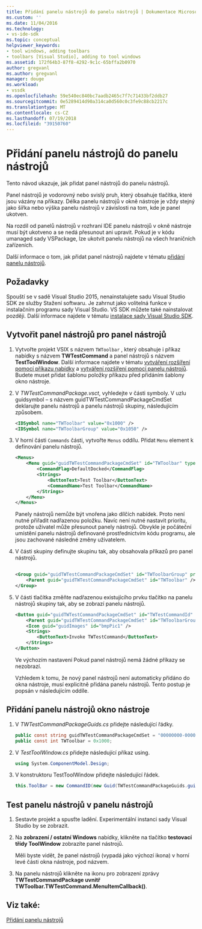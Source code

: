 ```yaml
---
title: Přidání panelu nástrojů do panelu nástrojů | Dokumentace Microsoftu
ms.custom: ''
ms.date: 11/04/2016
ms.technology:
- vs-ide-sdk
ms.topic: conceptual
helpviewer_keywords:
- tool windows, adding toolbars
- toolbars [Visual Studio], adding to tool windows
ms.assetid: 172f64b3-87f8-4292-9c1c-65bffa2b0970
author: gregvanl
ms.author: gregvanl
manager: douge
ms.workload:
- vssdk
ms.openlocfilehash: 59e540ec840bc7aadb2465c7f7c71433bf2ddb27
ms.sourcegitcommit: 0e5289414d90a314ca0d560c0c3fe9c88cb2217c
ms.translationtype: MT
ms.contentlocale: cs-CZ
ms.lasthandoff: 07/19/2018
ms.locfileid: "39150760"
---
```

# <a name="add-a-toolbar-to-a-tool-window"></a>Přidání panelu nástrojů do panelu nástrojů
Tento návod ukazuje, jak přidat panel nástrojů do panelu nástrojů.  
  
 Panel nástrojů je vodorovný nebo svislý pruh, který obsahuje tlačítka, které jsou vázány na příkazy. Délka panelu nástrojů v okně nástroje je vždy stejný jako šířka nebo výška panelu nástrojů v závislosti na tom, kde je panel ukotven.  
  
 Na rozdíl od panelů nástrojů v rozhraní IDE panelu nástrojů v okně nástroje musí být ukotveno a se nedá přesunout ani upravit. Pokud je v kódu umanaged sady VSPackage, lze ukotvit panelu nástrojů na všech hraničních zařízeních.  
  
 Další informace o tom, jak přidat panel nástrojů najdete v tématu [přidání panelu nástrojů](../extensibility/adding-a-toolbar.md).  
  
## <a name="prerequisites"></a>Požadavky  
 Spouští se v sadě Visual Studio 2015, nenainstalujete sadu Visual Studio SDK ze služby Stažení softwaru. Je zahrnut jako volitelná funkce v instalačním programu sady Visual Studio. VS SDK můžete také nainstalovat později. Další informace najdete v tématu [instalace sady Visual Studio SDK](../extensibility/installing-the-visual-studio-sdk.md).  
  
## <a name="create-a-toolbar-for-a-tool-window"></a>Vytvořit panel nástrojů pro panel nástrojů  
  
1.  Vytvořte projekt VSIX s názvem `TWToolbar` , který obsahuje i příkaz nabídky s názvem **TWTestCommand** a panel nástrojů s názvem **TestToolWindow**. Další informace najdete v tématu [vytváření rozšíření pomocí příkazu nabídky](../extensibility/creating-an-extension-with-a-menu-command.md) a [vytváření rozšíření pomocí panelu nástrojů](../extensibility/creating-an-extension-with-a-tool-window.md). Budete muset přidat šablonu položky příkazu před přidáním šablony okno nástroje.  
  
2.  V *TWTestCommandPackage.vsct*, vyhledejte v části symboly. V uzlu guidsymbol – s názvem guidTWTestCommandPackageCmdSet deklarujte panelu nástrojů a panelu nástrojů skupiny, následujícím způsobem.  
  
    ```xml  
    <IDSymbol name="TWToolbar" value="0x1000" />  
    <IDSymbol name="TWToolbarGroup" value="0x1050" />  
    ```  
  
3.  V horní části `Commands` části, vytvořte `Menus` oddílu. Přidat `Menu` element k definování panelu nástrojů.  
  
    ```xml  
    <Menus>  
        <Menu guid="guidTWTestCommandPackageCmdSet" id="TWToolbar" type="ToolWindowToolbar">  
            <CommandFlag>DefaultDocked</CommandFlag>  
            <Strings>  
                <ButtonText>Test Toolbar</ButtonText>  
                <CommandName>Test Toolbar</CommandName>  
            </Strings>  
        </Menu>  
    </Menus>  
    ```  
  
     Panely nástrojů nemůže být vnořena jako dílčích nabídek. Proto není nutné přiřadit nadřazenou položku. Navíc není nutné nastavit prioritu, protože uživatel může přesunout panely nástrojů. Obvykle je počáteční umístění panelu nástrojů definované prostřednictvím kódu programu, ale jsou zachované následné změny uživatelem.  
  
4.  V části skupiny definujte skupinu tak, aby obsahovala příkazů pro panel nástrojů.  
  
    ```xml  
  
    <Group guid="guidTWTestCommandPackageCmdSet" id="TWToolbarGroup" priority="0x0000">  
        <Parent guid="guidTWTestCommandPackageCmdSet" id="TWToolbar" />  
    </Group>  
    ```  
  
5.  V části tlačítka změňte nadřazenou existujícího prvku tlačítko na panelu nástrojů skupiny tak, aby se zobrazí panelu nástrojů.  
  
    ```xml  
    <Button guid="guidTWTestCommandPackageCmdSet" id="TWTestCommandId" priority="0x0100" type="Button">  
        <Parent guid="guidTWTestCommandPackageCmdSet" id="TWToolbarGroup" />  
        <Icon guid="guidImages" id="bmpPic1" />  
        <Strings>  
            <ButtonText>Invoke TWTestCommand</ButtonText>  
        </Strings>  
    </Button>  
    ```  
  
     Ve výchozím nastavení Pokud panel nástrojů nemá žádné příkazy se nezobrazí.  
  
     Vzhledem k tomu, že nový panel nástrojů není automaticky přidáno do okna nástroje, musí explicitně přidána panelu nástrojů. Tento postup je popsán v následujícím oddíle.  
  
## <a name="add-the-toolbar-to-the-tool-window"></a>Přidání panelu nástrojů okno nástroje  
  
1.  V *TWTestCommandPackageGuids.cs* přidejte následující řádky.  
  
    ```csharp  
    public const string guidTWTestCommandPackageCmdSet = "00000000-0000-0000-0000-0000";  // get the GUID from the .vsct file  
    public const int TWToolbar = 0x1000;  
    ```  
  
2.  V *TestToolWindow.cs* přidejte následující příkaz using.  
  
    ```csharp  
    using System.ComponentModel.Design;  
    ```  
  
3.  V konstruktoru TestToolWindow přidejte následující řádek.  
  
    ```csharp  
    this.ToolBar = new CommandID(new Guid(TWTestCommandPackageGuids.guidTWTestCommandPackageCmdSet), TWTestCommandPackageGuids.TWToolbar);  
    ```  
  
## <a name="test-the-toolbar-in-the-tool-window"></a>Test panelu nástrojů v panelu nástrojů  
  
1.  Sestavte projekt a spusťte ladění. Experimentální instanci sady Visual Studio by se zobrazit.  
  
2.  Na **zobrazení / ostatní Windows** nabídky, klikněte na tlačítko **testovací třídy ToolWindow** zobrazíte panel nástrojů.  
  
     Měli byste vidět, že panel nástrojů (vypadá jako výchozí ikona) v horní levé části okna nástroje, pod názvem.  
  
3.  Na panelu nástrojů klikněte na ikonu pro zobrazení zprávy **TWTestCommandPackage uvnitř TWToolbar.TWTestCommand.MenuItemCallback()**.  
  
## <a name="see-also"></a>Viz také:  
 [Přidání panelu nástrojů](../extensibility/adding-a-toolbar.md)